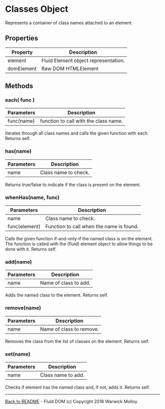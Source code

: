 # Classes Object

Represents a container of class names attached to an element.

## Properties

| Property  | Description |
|-----------|-------------|
| element   | Fluid Element object representation. |
| domElement | Raw DOM HTMLElement |

## Methods

### each( func )
|  Parameters    | Description       |
|----------------|-------------------|
| func(name)     | function to call with the class name. |

Iterates through all class names and calls the given function with each. Returns self.

### has(name)
|  Parameters    | Description       |
|----------------|-------------------|
| name    | Class name to check. |

Returns true/false to indicate if the class is present on the element.

### whenHas(name, func)
|  Parameters    | Description       |
|----------------|-------------------|
| name | Class name to check. |
| func(element) | Function to call when the name is found. |

Calls the given function if-and-only-if the named class is on the element. The function is called with the (fluid) element object to allow things to be done with it.
Returns self.

### add(name)
|  Parameters    | Description       |
|----------------|-------------------|
| name | Name of class to add. |

Adds the named class to the element. Returns self.

### remove(name)
|  Parameters    | Description       |
|----------------|-------------------|
| name | Name of class to remove. |

Removes the class from the list of classes on the element. Returns self.

### set(name)
|  Parameters    | Description       |
|----------------|-------------------|
| name | Class name to add. |

Checks if element has the named class and, if not, adds it. Returns self.

----
[Back to README](./README.md) - Fluid DOM (c) Copyright 2018 Warwick Molloy
